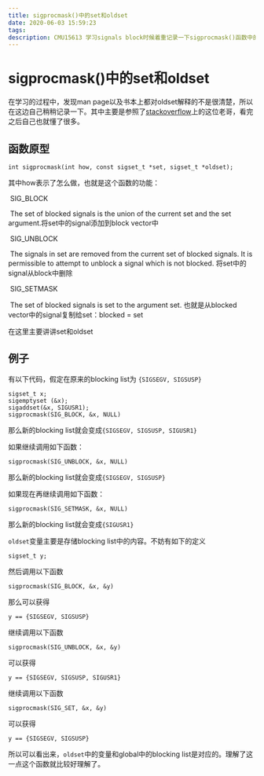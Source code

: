 ```yaml
---
title: sigprocmask()中的set和oldset
date: 2020-06-03 15:59:23
tags: 
description: CMU15613 学习signals block时候着重记录一下sigprocmask()函数中的一些变量与要点
---
```


# sigprocmask()中的set和oldset

在学习的过程中，发现man page以及书本上都对oldset解释的不是很清楚，所以在这边自己稍稍记录一下。其中主要是参照了[stackoverflow](https://stackoverflow.com/questions/25261/set-and-oldset-in-sigprocmask)上的这位老哥，看完之后自己也就懂了很多。



## 函数原型

```
int sigprocmask(int how, const sigset_t *set, sigset_t *oldset);
```

其中how表示了怎么做，也就是这个函数的功能：

​       SIG_BLOCK

​              The set of blocked signals is the union of the current set and the set argument.将set中的signal添加到block vector中



​       SIG_UNBLOCK

​              The signals in set are removed from the current set of blocked signals.  It is permissible to attempt to unblock a signal which is not blocked. 将set中的signal从block中删除



​       SIG_SETMASK

​              The set of blocked signals is set to the argument set. 也就是从blocked vector中的signal复制给set：blocked = set



在这里主要讲讲set和oldset



## 例子

有以下代码，假定在原来的blocking list为 ```{SIGSEGV, SIGSUSP}```

```
sigset_t x;
sigemptyset (&x);
sigaddset(&x, SIGUSR1);
sigprocmask(SIG_BLOCK, &x, NULL)
```

那么新的blocking list就会变成```{SIGSEGV, SIGSUSP, SIGUSR1}```

如果继续调用如下函数：

```
sigprocmask(SIG_UNBLOCK, &x, NULL)
```

那么新的blocking list就会变成```{SIGSEGV, SIGSUSP}```

如果现在再继续调用如下函数：

```
sigprocmask(SIG_SETMASK, &x, NULL)
```

那么新的blocking list就会变成```{SIGUSR1}```



```oldset```变量主要是存储blocking list中的内容。不妨有如下的定义

```
sigset_t y;
```

然后调用以下函数

```
sigprocmask(SIG_BLOCK, &x, &y)
```

那么可以获得

```
y == {SIGSEGV, SIGSUSP}
```

继续调用以下函数

```
sigprocmask(SIG_UNBLOCK, &x, &y)
```

可以获得

```
y == {SIGSEGV, SIGSUSP, SIGUSR1}
```

继续调用以下函数

```
sigprocmask(SIG_SET, &x, &y)
```

可以获得

```
y == {SIGSEGV, SIGSUSP}
```

所以可以看出来，```oldset```中的变量和global中的blocking list是对应的。理解了这一点这个函数就比较好理解了。